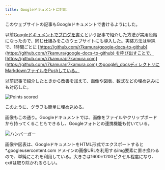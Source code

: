 ```yaml
---
title: Googleドキュメントに対応
---
```

このウェブサイトの記事もGoogleドキュメントで書けるようにした。

以前[Googleドキュメントでブログを書く](https://r7kamura.com/articles/2022-04-30-google-docs-for-blogging)という記事で紹介した方法が実用段階になったので、同じ仕組みをこのウェブサイトにも導入した。実装方法は単純で、1時間ごとに [https://github.com/r7kamura/google-docs-to-github](https://github.com/r7kamura/google-docs-to-github) を呼び出すことで、 [https://github.com/r7kamura/r7kamura.com](https://github.com/r7kamura/r7kamura.com) のgoogle\_docsディレクトリにMarkdownファイルをPushしている。

以前記事で紹介したときから改善を加えて、画像や図表、数式などの埋め込みにも対応した。

![](https://lh3.googleusercontent.com/docs/ADP-6oFBNlY3WIgBzvVRl7WS9k5Mrlb4JvIa4zCynUGnHGVzJqNIOUZ5lrNlvcXhHdK8Y3PNrg7wqea7tJbzwt_xxhrA8jgEwxxWl31aB-6IP23r18qLBJFD0Yq4b2fN2GwOEt2YNwEJAPDE-VI5xXQQ2ptQKWxoDbfyXoOJCmfvjmMwSWz4ncwFnMvCgvgGsfLNvDUTGp0SjBmCUfy93-A2mlDvbWY7a5fT0RQa9b0ssBCkINrQV4KaRFXOtqzA62gMuhNNwcc7pcOmpZWgt8dNiv9H3zjDJx6LVNynzC3yTy6EGqQnkFgZK29xg5MjwZhWnsCe5Wk-2ZZf0u_-ajIBMjf13t596moG1SQ0afgfukM8jK5rgY6A8lUFhRvHejMUsqtz-yO8M02xs4PW1JCv645w91tUSILJgUQv1Zla7hxZCEY3Cr40PpALhzkUCC850iAx_hNF1Bln3-a4NsulSu3oC_nveNioDW4TErWdv5muPJqAtQnPP66P9YB_wxMz4tme34jt_rC_eAaiG4sIBplwtSiZC6MrH34DjaWzNhF_KJt52_3tEbTHXR-P9NFSPsXGoXGVEtjqbinQP9ItUjdnnQrF4wACr83JC2o1cH3-SZNJHGZSrjy_-Arq1SE2wB649CiTq76bike3qBhXO78-HX02s3DE5gdCb3FICdvMa5Cw99gjeQkChuRlH-QP4dEevArWyygJrObLu5uylY-7-Eou7RijcOwujylAk-dcksfdTFrcZ2CyFkknd3L2fT0PVXTIIDL4_EugjM-iPlXPExuuA2WJC19p2IhD3UsERu5Bq67_oxOIRyGNlYglwy8feasv-H4ZdlT4H1CStOmB_-VhstSNRdiX-qQssJZSKo4GXe2ztfQZuZMepNLvb_2kcDYJqjJPVoyLOMo-O58O9gD4qCCarEE-cL03VGEm33_SE5KRkAQWogjcShsYrPduBqjuMIcZOXSh4iKKqbyQsNJpO_cEz6kLyvFMy9xWK9ETJIW6dgg-7tJf7CtyaOjP0on8Lri-jNnasmIKAgC51Bh6aLMcN16mtbqUb_-4BuqY3RG67Ep1ru7WXcvSm6i0wV4cghJ-zqUVRO3DYCqWjHxb3wiSdn8_XT43fPSo6A3wngjp83P6Ab_Y7quhvyzAKC1wgi5hiYEvK-foaLBKB2ALYyKvRVYAUQ4GyzOFZu8exVOIrA4BIM4JhGwcpWr9PJTjVMOFYYVe9taVGOiihV6XvcCBvU2UgizSg190puNt "Points scored")

このように、グラフも簡単に埋め込める。

画像もこの通り。Googleドキュメントでは、画像をファイルやクリップボードから持ってくることもできるし、Googleフォトとの連携機能も付いている。

![](https://lh3.googleusercontent.com/docs/ADP-6oGrlGTCoJnR5NeK1ObWjFnJ7djSH0SqwBKVq60oQM2CowhwvotZqvSZuqGQh9ZIBYyXUnVWs7nkgutZiXHnZaTDYeIlErau7eloeEwQ69N-8hNbOt3LPi5xggjBJ0gWVKVymjfaB2pOWWnTY3D7WsrFLm0aJ63CVHjCBYQUXEz0PKUbNC3yjMRmk03zhZpGhycX-qTnEDFGyNgA3WJD_alGFq_A0ru1JF5UABknOlMBDAi1R8WZo1Qlr5_airh7X9AWGOMdL5jSY4S5X9lc6dUQxUKPVcAYK36LETBfYcWlSdCTBF0Tsz1-6iWQJSbrpJuYN7qENuU3PgWcpdCSbRYw4aopkzhGePnFxEVVnuN7M4qv_Nx8rFtmd1yR2mylFNHmdnwKyiTjsiZAyLdK7ImISr28L1T5iaLxZeOIXko5zd_GUDrLa6XdpyI7UFq-J0sOCY9m7qq1feanrFp-MuLN1Y1W1wGlSLlBsaDDexoySpqwlqFxLAZGUe5YWK4ZpvawlzF34QCn5fBh3JIoI58tUZM80zAHy-El8ouAyD3HDVG0MJ5__yU8OJHrPpLJDq2f0yatxfENtz2PGPxP12ArkWbPF3bhwgHKOyGbkkY8H8QkfoniuWjg007VG7QAPJHkgG0EQaJSF5ANxzxueg-AwIsVMhJewcTMVjbJu-z9qSYBzOiTGxskPVvnxHwKgEpyQO_Nfo12Zl9JWAprEsvTEtiD4-9g43kpCW2GsGaWfKYsxRDgyCsxJMAd5fTVvpQgjmK3ebVBx-lx-d26QIihQ-WLqefijr52_nPhv2buyStYfEMaXtyMjhlzEe2J0jwvR0bDyBrhuOqavIDongBP5aktt1Q35C6Rn5OXaMxhlnFuCeWb5rb9wWSfySDfBa3P7kzpM6VeT_Gy1Te_3L4uv2-TJkH9zKgSt05FBi7sAOMnjEpEtpIg5XBUi24isOLf5qAInGUqsFE-FuyxgNgor7F9hghHvUQJX9SKyoZHi7tN9heSftCJ6yhX-LxXcWuj8WPClRAgvphEx9mBUvld--xZSn61c6zr1MvepYVRdEOISaWYp3ctHs0eosT8gQ-mebSYW08gDQTJGs4j1hSfkrPnXE1hU9XYH_jDEDxv1m4skQIxocA3Bx3pCzaSo7X3s1msJiNav2AhGzAkD3gN7KAhbmSfL9nWxTncWkG9X8w_uCOBC71tB8cpKkPNxZ2GpJLYdhcI7xUM_NTZp0jjHCCIMX3v_0D2FwlFLrAxhyMs "ハンバーガー")

画像や図表は、GoogleドキュメントをHTML形式でエクスポートすると \*.googleusercontent.com ドメインの画像URLを利用するimg要素に置き換わるので、単純にこれを利用している。大きさは1600×1200ピクセル程度になり、exifは取り除かれるらしい。
